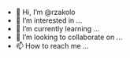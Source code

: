 - 👋 Hi, I’m @rzakolo
- 👀 I’m interested in ...
- 🌱 I’m currently learning ...
- 💞️ I’m looking to collaborate on ...
- 📫 How to reach me ...

<!---
rzakolo/rzakolo is a ✨ special ✨ repository because its `README.md` (this file) appears on your GitHub profile.
You can click the Preview link to take a look at your changes.
--->

